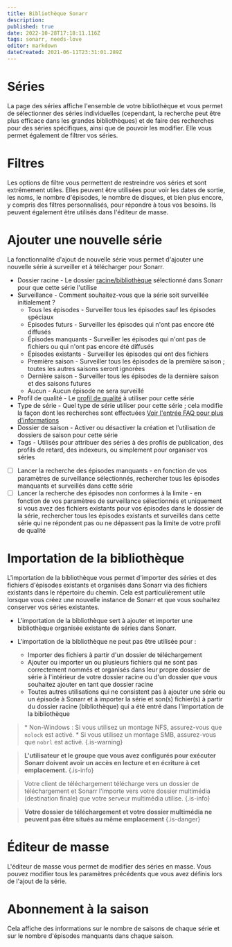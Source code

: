 ```yaml
---
title: Bibliothèque Sonarr
description: 
published: true
date: 2022-10-28T17:18:11.116Z
tags: sonarr, needs-love
editor: markdown
dateCreated: 2021-06-11T23:31:01.289Z
---
```


# Séries

La page des séries affiche l'ensemble de votre bibliothèque et vous permet de sélectionner des séries individuelles (cependant, la recherche peut être plus efficace dans les grandes bibliothèques) et de faire des recherches pour des séries spécifiques, ainsi que de pouvoir les modifier. Elle vous permet également de filtrer vos séries.

# Filtres

Les options de filtre vous permettent de restreindre vos séries et sont extrêmement utiles. Elles peuvent être utilisées pour voir les dates de sortie, les noms, le nombre d'épisodes, le nombre de disques, et bien plus encore, y compris des filtres personnalisés, pour répondre à tous vos besoins. Ils peuvent également être utilisés dans l'éditeur de masse.

# Ajouter une nouvelle série

La fonctionnalité d'ajout de nouvelle série vous permet d'ajouter une nouvelle série à surveiller et à télécharger pour Sonarr.

- Dossier racine - Le dossier [racine/bibliothèque](/sonarr/settings#root-folders) sélectionné dans Sonarr pour que cette série l'utilise
- Surveillance - Comment souhaitez-vous que la série soit surveillée initialement ?
  - Tous les épisodes - Surveiller tous les épisodes sauf les épisodes spéciaux
  - Épisodes futurs - Surveiller les épisodes qui n'ont pas encore été diffusés
  - Épisodes manquants - Surveiller les épisodes qui n'ont pas de fichiers ou qui n'ont pas encore été diffusés
  - Épisodes existants - Surveiller les épisodes qui ont des fichiers
  - Première saison - Surveiller tous les épisodes de la première saison ; toutes les autres saisons seront ignorées
  - Dernière saison - Surveiller tous les épisodes de la dernière saison et des saisons futures
  - Aucun - Aucun épisode ne sera surveillé
- Profil de qualité - Le [profil de qualité](/sonarr/settings#quality-profiles) à utiliser pour cette série
- Type de série - Quel type de série utiliser pour cette série ; cela modifie la façon dont les recherches sont effectuées [Voir l'entrée FAQ pour plus d'informations](/sonarr/faq#whats-the-different-series-types)
- Dossier de saison - Activer ou désactiver la création et l'utilisation de dossiers de saison pour cette série
- Tags - Utilisés pour attribuer des séries à des profils de publication, des profils de retard, des indexeurs, ou simplement pour organiser vos séries
- [ ] Lancer la recherche des épisodes manquants - en fonction de vos paramètres de surveillance sélectionnés, rechercher tous les épisodes manquants et surveillés dans cette série
- [ ] Lancer la recherche des épisodes non conformes à la limite - en fonction de vos paramètres de surveillance sélectionnés et uniquement si vous avez des fichiers existants pour vos épisodes dans le dossier de la série, rechercher tous les épisodes existants et surveillés dans cette série qui ne répondent pas ou ne dépassent pas la limite de votre profil de qualité

# Importation de la bibliothèque

L'importation de la bibliothèque vous permet d'importer des séries et des fichiers d'épisodes existants et organisés dans Sonarr via des fichiers existants dans le répertoire du chemin. Cela est particulièrement utile lorsque vous créez une nouvelle instance de Sonarr et que vous souhaitez conserver vos séries existantes.

- L'importation de la bibliothèque sert à ajouter et importer une bibliothèque organisée existante de séries dans Sonarr.

- L'importation de la bibliothèque ne peut pas être utilisée pour :
  - Importer des fichiers à partir d'un dossier de téléchargement
  - Ajouter ou importer un ou plusieurs fichiers qui ne sont pas correctement nommés et organisés dans leur propre dossier de série à l'intérieur de votre dossier racine ou d'un dossier que vous souhaitez ajouter en tant que dossier racine
  - Toutes autres utilisations qui ne consistent pas à ajouter une série ou un épisode à Sonarr et à importer la série et son(s) fichier(s) à partir du dossier racine (bibliothèque) qui a été entré dans l'importation de la bibliothèque

> \* Non-Windows : Si vous utilisez un montage NFS, assurez-vous que `nolock` est activé.
> \* Si vous utilisez un montage SMB, assurez-vous que `nobrl` est activé.
{.is-warning}

> **L'utilisateur et le groupe que vous avez configurés pour exécuter Sonarr doivent avoir un accès en lecture et en écriture à cet emplacement.** {.is-info}

> Votre client de téléchargement télécharge vers un dossier de téléchargement et Sonarr l'importe vers votre dossier multimédia (destination finale) que votre serveur multimédia utilise.
{.is-info}

> **Votre dossier de téléchargement et votre dossier multimédia ne peuvent pas être situés au même emplacement**
{.is-danger}

# Éditeur de masse

L'éditeur de masse vous permet de modifier des séries en masse. Vous pouvez modifier tous les paramètres précédents que vous avez définis lors de l'ajout de la série.

# Abonnement à la saison

Cela affiche des informations sur le nombre de saisons de chaque série et sur le nombre d'épisodes manquants dans chaque saison.